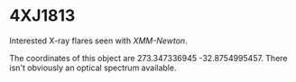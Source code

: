 # 4XJ1813

Interested X-ray flares seen with *XMM-Newton*.

The coordinates of this object are 273.347336945 -32.8754995457. There isn't obviously an optical spectrum available.
